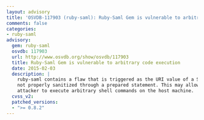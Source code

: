 ```yaml
---
layout: advisory
title: 'OSVDB-117903 (ruby-saml): Ruby-Saml Gem is vulnerable to arbitrary code execution'
comments: false
categories:
- ruby-saml
advisory:
  gem: ruby-saml
  osvdb: 117903
  url: http://www.osvdb.org/show/osvdb/117903
  title: Ruby-Saml Gem is vulnerable to arbitrary code execution
  date: 2015-02-03
  description: |
    ruby-saml contains a flaw that is triggered as the URI value of a SAML response is
    not properly sanitized through a prepared statement. This may allow a remote
    attacker to execute arbitrary shell commands on the host machine.
  cvss_v2:
  patched_versions:
  - ">= 0.8.2"
---
```

